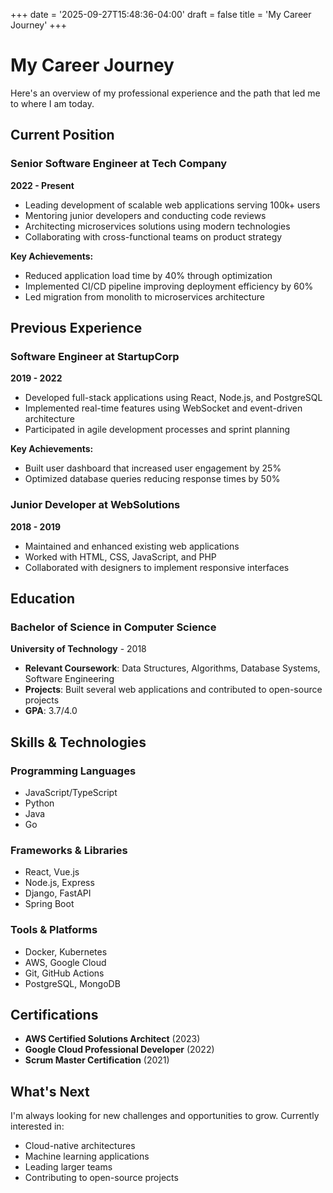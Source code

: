+++
date = '2025-09-27T15:48:36-04:00'
draft = false
title = 'My Career Journey'
+++

# My Career Journey

Here's an overview of my professional experience and the path that led me to where I am today.

## Current Position

### Senior Software Engineer at Tech Company
**2022 - Present**

- Leading development of scalable web applications serving 100k+ users
- Mentoring junior developers and conducting code reviews
- Architecting microservices solutions using modern technologies
- Collaborating with cross-functional teams on product strategy

**Key Achievements:**
- Reduced application load time by 40% through optimization
- Implemented CI/CD pipeline improving deployment efficiency by 60%
- Led migration from monolith to microservices architecture

## Previous Experience

### Software Engineer at StartupCorp
**2019 - 2022**

- Developed full-stack applications using React, Node.js, and PostgreSQL
- Implemented real-time features using WebSocket and event-driven architecture
- Participated in agile development processes and sprint planning

**Key Achievements:**
- Built user dashboard that increased user engagement by 25%
- Optimized database queries reducing response times by 50%

### Junior Developer at WebSolutions
**2018 - 2019**

- Maintained and enhanced existing web applications
- Worked with HTML, CSS, JavaScript, and PHP
- Collaborated with designers to implement responsive interfaces

## Education

### Bachelor of Science in Computer Science
**University of Technology** - 2018

- **Relevant Coursework**: Data Structures, Algorithms, Database Systems, Software Engineering
- **Projects**: Built several web applications and contributed to open-source projects
- **GPA**: 3.7/4.0

## Skills & Technologies

### Programming Languages
- JavaScript/TypeScript
- Python
- Java
- Go

### Frameworks & Libraries
- React, Vue.js
- Node.js, Express
- Django, FastAPI
- Spring Boot

### Tools & Platforms
- Docker, Kubernetes
- AWS, Google Cloud
- Git, GitHub Actions
- PostgreSQL, MongoDB

## Certifications

- **AWS Certified Solutions Architect** (2023)
- **Google Cloud Professional Developer** (2022)
- **Scrum Master Certification** (2021)

## What's Next

I'm always looking for new challenges and opportunities to grow. Currently interested in:
- Cloud-native architectures
- Machine learning applications
- Leading larger teams
- Contributing to open-source projects
